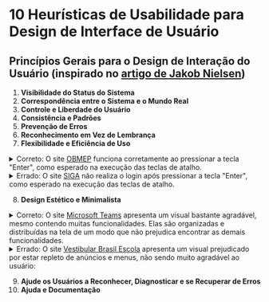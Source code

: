 # 10 Heurísticas de Usabilidade para Design de Interface de Usuário

## Princípios Gerais para o Design de Interação do Usuário (inspirado no <a href="https://www.nngroup.com/articles/ten-usability-heuristics/">artigo de Jakob Nielsen</a>)

1. **Visibilidade do Status do Sistema**
2. **Correspondência entre o Sistema e o Mundo Real**
3. **Controle e Liberdade do Usuário**
4. **Consistência e Padrões**
5. **Prevenção de Erros**
6. **Reconhecimento em Vez de Lembrança**
7. **Flexibilidade e Eficiência de Uso**
   
<details>
  <summary>
    Correto: O site <a href="https://www.obmep.org.br">OBMEP</a> funciona corretamente ao pressionar a tecla "Enter", como esperado na execução das teclas de atalho.
  </summary>
  <img
    alt="OBMEP"
    align="center"
    width="100%"
    src="https://github.com/BrunoSerpa/bertoti/assets/79608249/088e2077-df8a-4fb3-aeea-ee21f596bf40"
  />
</details>

<details>
  <summary>
    Errado: O site <a href="https://siga.cps.sp.gov.br">SIGA</a> não realiza o login após pressionar a tecla "Enter", como esperado na execução das teclas de atalho.  
  </summary>
  <img
    alt="SIGA"
    align="center"
    width="100%"
    src="https://github.com/BrunoSerpa/bertoti/assets/79608249/a7bea2d6-0434-41a0-a843-11d0078eb955"
  />
</details>

8. **Design Estético e Minimalista**

<details>
  <summary>
    Correto: O site <a href="https://teams.microsoft.com">Microsoft Teams</a> apresenta um visual bastante agradável, mesmo contendo muitas funcionalidades. Elas são organizadas e distribuídas na tela de um modo que não prejudica encontrar as demais funcionalidades.
  </summary>
  <img
    alt="Microsoft Teams"
    align="center"
    width="100%"
    src="https://github.com/BrunoSerpa/bertoti/assets/79608249/c9bbf754-01da-44c0-a106-cc18338f38df"
  />
</details>

<details>
  <summary>
    Errado: O site <a href="https://vestibular.brasilescola.uol.com.br">Vestibular Brasil Escola</a> apresenta um visual prejudicado por estar repleto de anúncios e menus, não sendo muito agradável ao usuário:
  </summary>
  <img
    alt="Vestibular Brasil Escola"
    align="center"
    width="100%"
    src="https://github.com/BrunoSerpa/bertoti/assets/79608249/9ebc8c31-d505-4885-b575-d14a2952bf0d"
  />
</details>

9. **Ajude os Usuários a Reconhecer, Diagnosticar e se Recuperar de Erros**
10. **Ajuda e Documentação**
